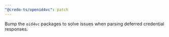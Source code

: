 ```yaml
---
"@credo-ts/openid4vc": patch
---
```


Bump the `oid4vc` packages to solve issues when parsing deferred credential responses.
